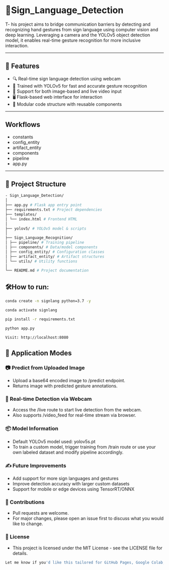 # 🚀Sign_Language_Detection
T- his project aims to bridge communication barriers by detecting and recognizing hand gestures from sign language using computer vision and deep learning. Leveraging a camera and the YOLOv5 object detection model, it enables real-time gesture recognition for more inclusive interaction.

---

## 🚀 Features

- 🔍 Real-time sign language detection using webcam
- 🧠 Trained with YOLOv5 for fast and accurate gesture recognition
- 📸 Support for both image-based and live video input
- 🖥️ Flask-based web interface for interaction
- 🔧 Modular code structure with reusable components

---

## Workflows

- constants
- config_entity
- artifact_entity
- components
- pipeline
- app.py

---

## 📁 Project Structure
```bash
- Sign_Language_Detection/
│
├── app.py # Flask app entry point
├── requirements.txt # Project dependencies
├── templates/
│ └── index.html # Frontend HTML
│
├── yolov5/ # YOLOv5 model & scripts
│
├── Sign_Language_Recognition/
│ ├── pipeline/ # Training pipeline
│ ├── components/ # Data/model components
│ ├── config_entity/ # Configuration classes
│ ├── artifact_entity/ # Artifact structures
│ └── utils/ # Utility functions
│
└── README.md # Project documentation

```
## 🛠️How to run:

```bash
conda create -n signlang python=3.7 -y
```


```bash
conda activate signlang
```


```bash
pip install -r requirements.txt
```

```bash
python app.py
```

```bash
Visit: http://localhost:8080
```

## 📸 Application Modes

### 📷 Predict from Uploaded Image
- Upload a base64 encoded image to /predict endpoint.
- Returns image with predicted gesture annotations.

### 🎥 Real-time Detection via Webcam
- Access the /live route to start live detection from the webcam.
- Also supports /video_feed for real-time stream via browser.

### 📦 Model Information
- Default YOLOv5 model used: yolov5s.pt
- To train a custom model, trigger training from /train route or use your own labeled dataset and modify pipeline accordingly.

### ✍️ Future Improvements
- Add support for more sign languages and gestures
- Improve detection accuracy with larger custom datasets
- Support for mobile or edge devices using TensorRT/ONNX

### 🤝 Contributions
- Pull requests are welcome. 
- For major changes, please open an issue first to discuss what you would like to change.

### 📄 License
- This project is licensed under the MIT License - see the LICENSE file for details.

```bash
Let me know if you'd like this tailored for GitHub Pages, Google Colab, or as a research repository with citation support.

```
